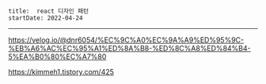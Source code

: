 ```
title:  react 디자인 패턴
startDate: 2022-04-24
```
--- 


https://velog.io/@dnr6054/%EC%9C%A0%EC%9A%A9%ED%95%9C-%EB%A6%AC%EC%95%A1%ED%8A%B8-%ED%8C%A8%ED%84%B4-5%EA%B0%80%EC%A7%80

https://kimmeh1.tistory.com/425
